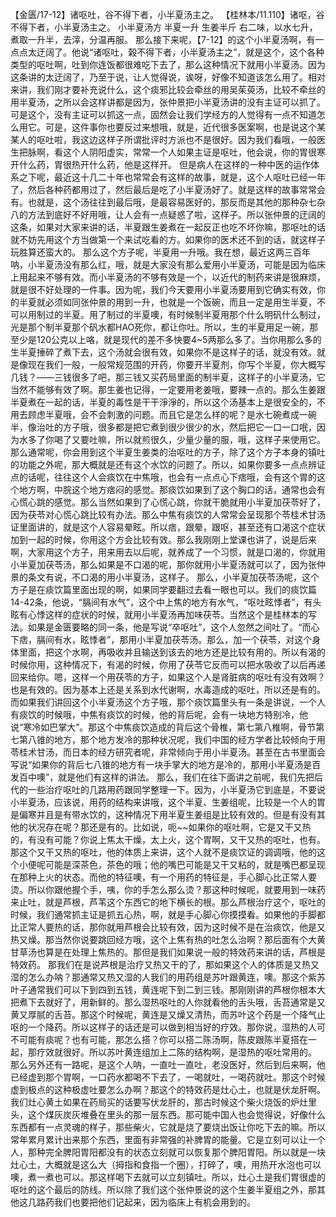 【金匮/17-12】诸呕吐，谷不得下者，小半夏汤主之。
【桂林本/11.110】诸呕，谷不得下者，小半夏汤主之。
小半夏汤方
半夏一升 生姜半斤
右二味，以水七升，煮取一升半，去滓，分温再服。
那么接下来呢，【7-12】的这个小半夏汤啊，有一点点太迂阔了。他说“诸呕吐，榖不得下者，小半夏汤主之”，就是这个，这个各种类型的呕吐啊，吐到你连饭都很难吃下去了，那么这种情况下就用小半夏汤。因为这条讲的太迂阔了，乃至于说，让人觉得说，诶呀，好像不知道该怎么用了。相对来讲，我们刚才要补充说什么，这个痰邪比较会牵丝的用吴茱萸汤，比较不牵丝的用半夏汤，之所以会这样讲都是因为，张仲景把小半夏汤讲的没有主证可以抓了。可是这个，没有主证可以抓这一点，固然会让我们学经方的人觉得有一点不知道怎么用它。可是，这件事你也要反过来想哦，就是，近代很多医案啊，也是说这个某某人的呕吐啦，我这边这样子所谓批评时方派也不是很好。因为我们看哦，一般医生把脉啊，看这个人阴阳虚实，常常一个人如果主证是呕吐，他会说，你的胃很寒开什么药，胃很热开什么药，他是这样开。
但是病人在这样的一种中医的运作体系之下呢，最近这十几二十年也常常会有这样的故事，就是，这个人呕吐已经一年了，然后各种药都用过了，然后最后是吃了小半夏汤好了。就是这样的故事常常会有。也就是，这个汤往往到最后哦，是最容易医好的，那反而是其他的那种杂七杂八的方法到底好不好用哦，让人会有一点疑惑了啦，这样子。所以张仲景的迂阔的这条，如果对大家来讲的话，半夏跟生姜煮在一起反正也吃不坏你嘛，那呕吐的话就不妨先用这个方当做第一个来试吃看的方。如果你的医术还不到的话，就这样子玩胜算还蛮大的。
那么这个方子呢，半夏用一升哦。我在想，最近这两三百年呐，小半夏汤没有那么红，哦，就是大家没有那么爱用小半夏汤，可能是因为临床上用起来不够有效。而小半夏汤的不够有效是一个，以近代的制药来讲是很麻烦，就是很不好处理的一件事。因为呢，我们今天要用小半夏汤要用到它确实有效，你的半夏就必须如同张仲景的用到一升，也就是一个饭碗，而且一定是用生半夏，不可以用制过的半夏。用了制过的半夏噢，有时候制半夏用那个什么明矾什么制过，光是那个制半夏那个矾水都HAO死你，都让你吐。所以，生的半夏用足一碗，那至少是120公克以上咯，就是现代的差不多快要4~5两那么多了。当你用那么多的生半夏捶碎了煮下去，这个汤就会很有效，如果你不是这样子的话，就没有效。就是像现在我们一般，一般常规范围的开药，你要开半夏剂，你写个半夏，你大概写几钱？——三钱很多了吧，那三钱又买药局里面的制半夏，这样子的小半夏汤，它当然不能够有效了啊。那生姜也记得，一定要用老姜哦，要辣一点的。那么生姜跟半夏煮在一起的话，半夏的毒性是干干淨淨的，所以这个汤基本上是很安全的，不用去顾虑半夏哦，会不会刺激的问题。而且它是怎么样的呢？是水七碗煮成一碗半，像治吐的方子哦，很多都是把它煮到很少很少的水，然后把它一口一口呡，因为水多了你喝了又要吐嘛，所以就煎很久，少量少量的服，哦，这样子来使用它。
那么通常呢，你会用到这个半夏生姜类的治呕吐的方子，除了这个方子本身的镇吐的功能之外呢，那大概就是还有这个水饮的问题了。所以，如果你要多一点点辨证点的话呢，往往这个人会痰饮在中焦哦，也会有一点点心下痞哦，会有这个胃的这个地方啊，中脘这个地方痞闷的感觉。那痰饮如果到了这个胸口的话，通常也会有心慌心跳的感觉。那么当然如果到了心慌心跳，你就干脆就用小半夏加茯苓好了，因为茯苓对心慌心跳比较有办法。那么中焦有痰饮的人常常会呈现那个苓桂术甘汤证里面讲的，就是这个人容易晕眩。所以痞，跟晕，跟呕，甚至还有口渴这个症状加到一起的时候，你用这个方会比较有效。那么我刚刚上堂课也讲了，说是后来啊，大家用这个方子，用来用去以后呢，就养成了一个习惯，就是口渴的，你就用小半夏加茯苓汤，那么如果是不口渴的呢，那你就用小半夏汤就可以了，因为张仲景的条文有说，不口渴的用小半夏汤，这样子。
那么，小半夏加茯苓汤呢，这个方子是在痰饮篇里面出现的啊，如果同学要翻过去看一眼也可以。我们的痰饮篇14-42条，他说，“膈间有水气”，这个中上焦的地方有水气，“呕吐眩悸者”，有头眩有心悸这样的症状的时候，就用小半夏汤再加味茯苓。当然这个是桂林本的写法。如果是金匮要略的同一条，他是写说“卒呕吐”，这个人忽然之间吐了。“而心下痞，膈间有水，眩悸者”，那用小半夏加茯苓汤。那么，加一个茯苓，对这个身体里面，把这个水啊，再吸收并且输送到该去的地方还是比较有用的。所以有渴的时候你用，这种情况下，有渴的时候，你用了茯苓它反而可以把水吸收了以后再递回来给你。嗯，这样一个用茯苓的方子，如果这个人是肾脏病的呕吐有没有效啊？也是有效的。因为基本上还是关系到水代谢啊，水毒造成的呕吐，所以还是有的。
而如果我们讲回这个小半夏汤这个方子哦，那个痰饮篇里头有一条是讲说，一个人有痰饮的时候哦，中焦有痰饮的时候，他的背后呢，会有一块地方特别冷，他说“寒冷如巴掌大”。那这个中焦痰饮造成的背后这个骨椎，第七第八椎啊，骨节第七第八锥的地方，那个地方发冷的那种状况呢，我们中国的经方学者比较倾向于用苓桂术甘汤，而日本的经方研究者呢，非常倾向于用小半夏汤。甚至在古书里面会写说“如果你的背后七八锥的地方有一块手掌大的地方是冷的，那用小半夏汤是百发百中噢”，就是他们有这样的讲法。
那么，我们在往下面讲之前呢，我们先把后代的一些治疗呕吐的几路用药跟同学整理一下。因为，小半夏汤它到底是，不要说小半夏汤，应该说，用药的结构来讲哦，这个半夏、生姜组呢，比较是一个人的胃是偏寒并且是有带水饮的，这种情况下用半夏生姜组是比较有效的。但是有没有其他的状况存在呢？那还是有的。比如说，呃~~如果你的呕吐啊，它是又干又热的，有没有可能？你说上焦太干燥，太上火，这个胃啊，又干又热的呕吐，也有。那这个又干又热的呕吐，他的体质上来讲，这个人就不是痰饮证的调调哦，他的这个小便呢可能是深茶色，茶色的哦；他的嘴巴可能是又干又粘的，就是嘴巴都呈现在那种上火的状态。而他的特征噢，有一个用药的特征是，手心脚心比正常人要烫。所以你跟他握个手，咦，你的手怎么那么烫？那这种时候呢，就要用到一味药来止吐，就是芦根，芦苇这个东西它的地下横长的根。那么芦根治疗这个，呕吐的时候，我们通常抓主证是抓五心热，啊，就是手心脚心你摸摸看。如果他的手脚都比正常人要热的话，那你就用芦根会比较有效，因为这时候不是在治痰饮，他是又热又燥。那当然你说要跳回经方哦，这个上焦有热的吐怎么治啊？那后面有个大黄甘草汤也算是在处理上焦热的。那但是我们如果说一般的特效药来讲的话，芦根是特效药。
那我们在是说芦根是治疗又热又干的了，那如果这个人的体质是又热又湿的怎么办呐？那通常又热又湿的人我们的用药组是苏叶跟黄连，噢。那这个紫苏叶子通常我们可以下到四到五钱，黄连呢下到二到三钱。那刚刚讲的芦根你根本大把煮下去就好了，用新鲜的。那么湿热呕吐的人你就看他的舌头哦，舌苔通常是又黄又厚腻的舌苔。那这个时候呢，黄连是又燥又清热，而苏叶这个药是一个降气止呕的一个降药。所以这样子的话还是可以做到相当好的疗效。那你说，湿热的人可不可能有痰呢？也有可能，那怎么搭？你可以搭二陈汤啊，陈皮跟陈半夏搭在一起，那疗效就很好。所以苏叶黄连组加上二陈的结构啊，是湿热的呕吐常用的。
那么另外还有一路呢，是这个人呐，一直吐一直吐，老没医好，然后到后来啊，他已经虚到那个胃啊，一口药水都喝不下去了，一喝就吐，一喝药就吐。那这个时候虚到极点的这种极虚吐要怎么办啊？那这个的特效药是灶心土，也就是伏龙肝啊。我们灶心黄土如果在药局买的话要写伏龙肝的，那古时候这个柴火烧饭的炉灶里头，这个煤灰炭灰堆叠在里头的那一层东西。那可能中国人也会觉得说，好像什么东西都有一点灵魂的样子，那些柴火，它就是烧了要烧出饭让你吃下去的嘛。所以常年累月累计出来那个东西，里面有非常强的补脾胃的能量。它是立刻可以让一个人，那种完全脾阳胃阳都没有的状态立刻就可以恢复那个脾阳胃阳。所以就是一块灶心土，大概就是这么大（拇指和食指一个圈），打碎了，噢，用热开水泡也可以噢，煮一煮也可以。那这样喝下去就可以立刻镇吐。所以，灶心土是我们胃很虚的呕吐的这个最后的防线。所以除了我们这个张仲景说的这个生姜半夏组之外，那其他这几路药我们也要把他们记起来，因为临床上有机会用到的。
